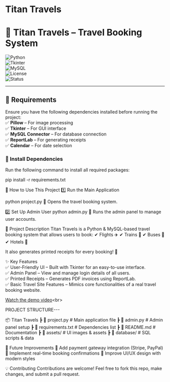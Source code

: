 # <b>Titan Travels</b>

# 🛫 Titan Travels – Travel Booking System  

![Python](https://img.shields.io/badge/Python-3.8+-blue.svg)  
![Tkinter](https://img.shields.io/badge/GUI-Tkinter-orange)  
![MySQL](https://img.shields.io/badge/Database-MySQL-green)  
![License](https://img.shields.io/badge/License-MIT-red)  
![Status](https://img.shields.io/badge/Status-Active-brightgreen)  

---

## 📌 Requirements  
Ensure you have the following dependencies installed before running the project:  
✅ **Pillow** – For image processing  
✅ **Tkinter** – For GUI interface  
✅ **MySQL Connector** – For database connection  
✅ **ReportLab** – For generating receipts  
✅ **Calendar** – For date selection  

### 🔧 Install Dependencies  
Run the following command to install all required packages:  

pip install -r requirements.txt

🚀 How to Use This Project
1️⃣ Run the Main Application

python project.py
📌 Opens the travel booking system.

2️⃣ Set Up Admin User
python admin.py
📌 Runs the admin panel to manage user accounts.

📝 Project Description
Titan Travels is a Python & MySQL-based travel booking system that allows users to book:
✔ Flights ✈️
✔ Trains 🚆
✔ Buses 🚌
✔ Hotels 🏨

It also generates printed receipts for every booking! 🧾

✨ Key Features<br>
✅ User-Friendly UI – Built with Tkinter for an easy-to-use interface.<br>
✅ Admin Panel – View and manage login details of all users.<br>
✅ Printed Receipts – Generates PDF invoices using ReportLab.<br>
✅ Basic Travel Site Features – Mimics core functionalities of a real travel booking website.<br>

[Watch the demo video]([https://drive.google.com/file/d/FILE_ID/view](https://drive.google.com/file/d/185n8WpkPIxhPBQ9LUwdDuVVvCqVYoNGk/view?usp=drive_link))<br>

PROJECT STRUCTURE---<br>

📦 Titan Travels
 ┣ 📜 project.py          # Main application file
 ┣ 📜 admin.py            # Admin panel setup
 ┣ 📜 requirements.txt    # Dependencies list
 ┣ 📜 README.md           # Documentation
 ┣ 📂 assets/             # UI images & assets
 ┣ 📂 database/           # SQL scripts & data

🔧 Future Improvements
🔹 Add payment gateway integration (Stripe, PayPal)
🔹 Implement real-time booking confirmations
🔹 Improve UI/UX design with modern styles

💡 Contributing
Contributions are welcome! Feel free to fork this repo, make changes, and submit a pull request.

   
   

